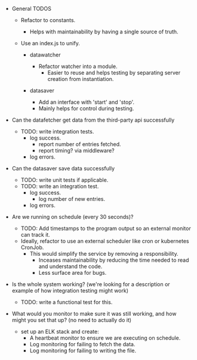 - General TODOS
  - Refactor to constants.
    - Helps with maintainability by having a single source of truth.

  - Use an index.js to unify.
    - datawatcher
      - Refactor watcher into a module.
        - Easier to reuse and helps testing by separating
          server creation from instantiation.

    - datasaver
      - Add an interface with 'start' and 'stop'.
      - Mainly helps for control during testing.

- Can the datafetcher get data from the third-party api successfully
  - TODO: write integration tests.
    - log success.
      - report number of entries fetched.
      - report timing? via middleware?
    - log errors.

- Can the datasaver save data successfully
  - TODO: write unit tests if applicable.
  - TODO: write an integration test.
    - log success.
      - log number of new entries.
    - log errors.

- Are we running on schedule (every 30 seconds)?
  - TODO: Add timestamps to the program output so an external monitor can track it.
  - Ideally, refactor to use an external scheduler like cron or kubernetes CronJob.
    - This would simplify the service by removing a responsibility.
      - Inceases maintainability by reducing the time needed to read and understand the code.
      - Less surface area for bugs.

- Is the whole system working? (we're looking for a description or example of how integration testing might work)
  - TODO: write a functional test for this.

- What would you monitor to make sure it was still working, and how might you set that up? (no need to actually do it)
  - set up an ELK stack and create:
    - A heartbeat monitor to ensure we are executing on schedule.
    - Log monitoring for failing to fetch the data.
    - Log monitoring for failing to writing the file.

